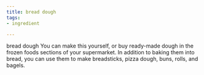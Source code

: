```yaml
---
title: bread dough
tags:
- ingredient

---
```

bread dough You can make this yourself, or buy ready-made dough in the frozen foods sections of your supermarket. In addition to baking them into bread, you can use them to make breadsticks, pizza dough, buns, rolls, and bagels.
